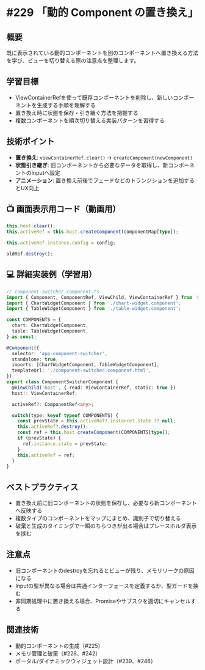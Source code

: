 # #229 「動的 Component の置き換え」

## 概要
既に表示されている動的コンポーネントを別のコンポーネントへ置き換える方法を学び、ビューを切り替える際の注意点を整理します。

## 学習目標
- ViewContainerRefを使って既存コンポーネントを削除し、新しいコンポーネントを生成する手順を理解する
- 置き換え時に状態を保存・引き継ぐ方法を把握する
- 複数コンポーネントを順次切り替える実装パターンを習得する

## 技術ポイント
- **置き換え**: `viewContainerRef.clear()` → `createComponent(newComponent)`
- **状態引き継ぎ**: 旧コンポーネントから必要なデータを取得し、新コンポーネントのInputへ設定
- **アニメーション**: 置き換え前後でフェードなどのトランジションを追加するとUX向上

## 📺 画面表示用コード（動画用）

```typescript
this.host.clear();
this.activeRef = this.host.createComponent(componentMap[type]);
```

```typescript
this.activeRef.instance.config = config;
```

```typescript
oldRef.destroy();
```

## 💻 詳細実装例（学習用）
```typescript
// component-switcher.component.ts
import { Component, ComponentRef, ViewChild, ViewContainerRef } from '@angular/core';
import { ChartWidgetComponent } from './chart-widget.component';
import { TableWidgetComponent } from './table-widget.component';

const COMPONENTS = {
  chart: ChartWidgetComponent,
  table: TableWidgetComponent,
} as const;

@Component({
  selector: 'app-component-switcher',
  standalone: true,
  imports: [ChartWidgetComponent, TableWidgetComponent],
  templateUrl: './component-switcher.component.html',
})
export class ComponentSwitcherComponent {
  @ViewChild('host', { read: ViewContainerRef, static: true })
  host!: ViewContainerRef;

  activeRef?: ComponentRef<any>;

  switch(type: keyof typeof COMPONENTS) {
    const prevState = this.activeRef?.instance?.state ?? null;
    this.activeRef?.destroy();
    const ref = this.host.createComponent(COMPONENTS[type]);
    if (prevState) {
      ref.instance.state = prevState;
    }
    this.activeRef = ref;
  }
}
```

## ベストプラクティス
- 置き換え前に旧コンポーネントの状態を保存し、必要なら新コンポーネントへ反映する
- 複数タイプのコンポーネントをマップにまとめ、識別子で切り替える
- 破棄と生成のタイミングで一瞬のちらつきが出る場合はプレースホルダ表示を挟む

## 注意点
- 旧コンポーネントのdestroyを忘れるとビューが残り、メモリリークの原因になる
- Inputの型が異なる場合は共通インターフェースを定義するか、型ガードを挟む
- 非同期処理中に置き換える場合、Promiseやサブスクを適切にキャンセルする

## 関連技術
- 動的コンポーネントの生成（#225）
- メモリ管理と破棄（#228、#242）
- ポータル/ダイナミックウィジェット設計（#239、#246）
